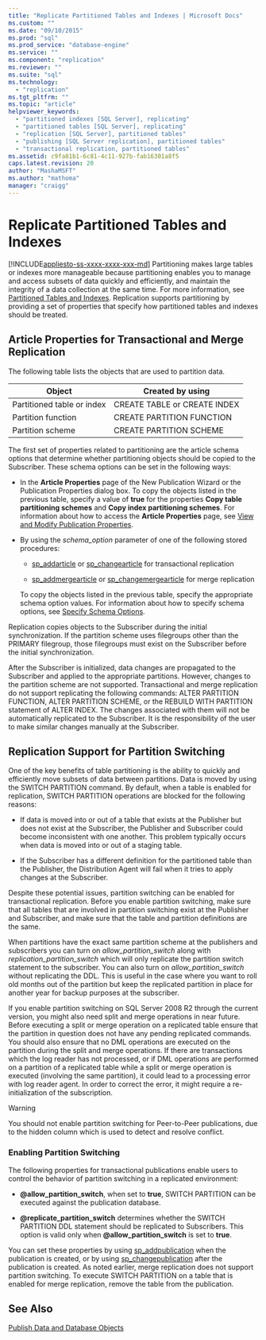```yaml
---
title: "Replicate Partitioned Tables and Indexes | Microsoft Docs"
ms.custom: ""
ms.date: "09/10/2015"
ms.prod: "sql"
ms.prod_service: "database-engine"
ms.service: ""
ms.component: "replication"
ms.reviewer: ""
ms.suite: "sql"
ms.technology: 
  - "replication"
ms.tgt_pltfrm: ""
ms.topic: "article"
helpviewer_keywords: 
  - "partitioned indexes [SQL Server], replicating"
  - "partitioned tables [SQL Server], replicating"
  - "replication [SQL Server], partitioned tables"
  - "publishing [SQL Server replication], partitioned tables"
  - "transactional replication, partitioned tables"
ms.assetid: c9fa81b1-6c81-4c11-927b-fab16301a8f5
caps.latest.revision: 20
author: "MashaMSFT"
ms.author: "mathoma"
manager: "craigg"
---
```

# Replicate Partitioned Tables and Indexes
[!INCLUDE[appliesto-ss-xxxx-xxxx-xxx-md](../../../includes/appliesto-ss-xxxx-xxxx-xxx-md.md)]
  Partitioning makes large tables or indexes more manageable because partitioning enables you to manage and access subsets of data quickly and efficiently, and maintain the integrity of a data collection at the same time. For more information, see [Partitioned Tables and Indexes](../../../relational-databases/partitions/partitioned-tables-and-indexes.md). Replication supports partitioning by providing a set of properties that specify how partitioned tables and indexes should be treated.  
  
## Article Properties for Transactional and Merge Replication  
 The following table lists the objects that are used to partition data.  
  
|Object|Created by using|  
|------------|----------------------|  
|Partitioned table or index|CREATE TABLE or CREATE INDEX|  
|Partition function|CREATE PARTITION FUNCTION|  
|Partition scheme|CREATE PARTITION SCHEME|  
  
 The first set of properties related to partitioning are the article schema options that determine whether partitioning objects should be copied to the Subscriber. These schema options can be set in the following ways:  
  
-   In the **Article Properties** page of the New Publication Wizard or the Publication Properties dialog box. To copy the objects listed in the previous table, specify a value of **true** for the properties **Copy table partitioning schemes** and **Copy index partitioning schemes**. For information about how to access the **Article Properties** page, see [View and Modify Publication Properties](../../../relational-databases/replication/publish/view-and-modify-publication-properties.md).  
  
-   By using the *schema_option* parameter of one of the following stored procedures:  
  
    -   [sp_addarticle](../../../relational-databases/system-stored-procedures/sp-addarticle-transact-sql.md) or [sp_changearticle](../../../relational-databases/system-stored-procedures/sp-changearticle-transact-sql.md) for transactional replication  
  
    -   [sp_addmergearticle](../../../relational-databases/system-stored-procedures/sp-addmergearticle-transact-sql.md) or [sp_changemergearticle](../../../relational-databases/system-stored-procedures/sp-changemergearticle-transact-sql.md) for merge replication  
  
     To copy the objects listed in the previous table, specify the appropriate schema option values. For information about how to specify schema options, see [Specify Schema Options](../../../relational-databases/replication/publish/specify-schema-options.md).  
  
 Replication copies objects to the Subscriber during the initial synchronization. If the partition scheme uses filegroups other than the PRIMARY filegroup, those filegroups must exist on the Subscriber before the initial synchronization.  
  
 After the Subscriber is initialized, data changes are propagated to the Subscriber and applied to the appropriate partitions. However, changes to the partition scheme are not supported. Transactional and merge replication do not support replicating the following commands: ALTER PARTITION FUNCTION, ALTER PARTITION SCHEME, or the REBUILD WITH PARTITION statement of ALTER INDEX. The changes associated with them will not be automatically replicated to the Subscriber. It is the responsibility of the user to make similar changes manually at the Subscriber.  
  
## Replication Support for Partition Switching  
 One of the key benefits of table partitioning is the ability to quickly and efficiently move subsets of data between partitions. Data is moved by using the SWITCH PARTITION command. By default, when a table is enabled for replication, SWITCH PARTITION operations are blocked for the following reasons:  
  
-   If data is moved into or out of a table that exists at the Publisher but does not exist at the Subscriber, the Publisher and Subscriber could become inconsistent with one another. This problem typically occurs when data is moved into or out of a staging table.  
  
-   If the Subscriber has a different definition for the partitioned table than the Publisher, the Distribution Agent will fail when it tries to apply changes at the Subscriber.  
  
 Despite these potential issues, partition switching can be enabled for transactional replication. Before you enable partition switching, make sure that all tables that are involved in partition switching exist at the Publisher and Subscriber, and make sure that the table and partition definitions are the same.  
  
 When partitions have the exact same partition scheme at the publishers and subscribers you can turn on *allow_partition_switch* along with *replication_partition_switch* which will only replicate the partition switch statement to the subscriber. You can also turn on *allow_partition_switch* without replicating the DDL. This is useful in the case where you want to roll old months out of the partition but keep the replicated partition in place for another year for backup purposes at the subscriber.  
  
 If you enable partition switching on SQL Server 2008 R2 through the current version, you might also need split and merge operations in near future. Before executing a split or merge operation on a replicated table ensure that the partition in question does not have any pending replicated commands. You should also ensure that no DML operations are executed on the partition during the split and merge operations. If there are transactions which the log reader has not processed, or if DML operations are performed on a partition of a replicated table while a split or merge operation is executed (involving the same partition), it could lead to a processing error with log reader agent. In order to correct the error, it might require a re-initialization of the subscription.  
  
> [!WARNING]  
>  You should not enable partition switching for Peer-to-Peer publications, due to the hidden column which is used to detect and resolve conflict.  
  
### Enabling Partition Switching  
 The following properties for transactional publications enable users to control the behavior of partition switching in a replicated environment:  
  
-   **@allow_partition_switch**, when set to **true**, SWITCH PARTITION can be executed against the publication database.  
  
-   **@replicate_partition_switch** determines whether the SWITCH PARTITION DDL statement should be replicated to Subscribers. This option is valid only when **@allow_partition_switch** is set to **true**.  
  
 You can set these properties by using [sp_addpublication](../../../relational-databases/system-stored-procedures/sp-addpublication-transact-sql.md) when the publication is created, or by using [sp_changepublication](../../../relational-databases/system-stored-procedures/sp-changepublication-transact-sql.md) after the publication is created. As noted earlier, merge replication does not support partition switching. To execute SWITCH PARTITION on a table that is enabled for merge replication, remove the table from the publication.  
  
## See Also  
 [Publish Data and Database Objects](../../../relational-databases/replication/publish/publish-data-and-database-objects.md)  
  
  
